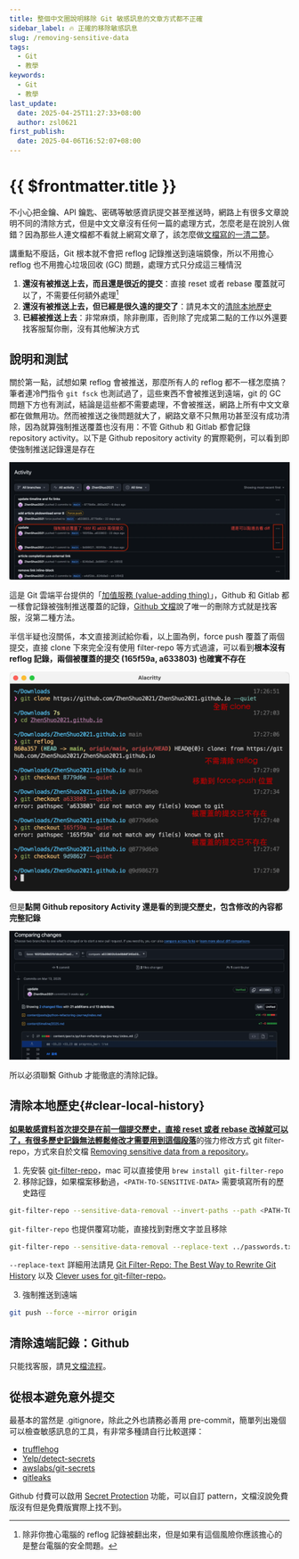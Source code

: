 ```yaml
---
title: 整個中文圈說明移除 Git 敏感訊息的文章方式都不正確
sidebar_label: 🔥 正確的移除敏感訊息
slug: /removing-sensitive-data
tags:
  - Git
  - 教學
keywords:
  - Git
  - 教學
last_update:
  date: 2025-04-25T11:27:33+08:00
  author: zsl0621
first_publish:
  date: 2025-04-06T16:52:07+08:00
---
```


# {{ $frontmatter.title }}

不小心把金鑰、API 鑰匙、密碼等敏感資訊提交甚至推送時，網路上有很多文章說明不同的清除方式，但是中文文章沒有任何一篇的處理方式，怎麼老是在說別人做錯？因為那些人連文檔都不看就上網寫文章了，該怎麼做[文檔寫的一清二楚](https://docs.github.com/en/authentication/keeping-your-account-and-data-secure/removing-sensitive-data-from-a-repository)。

講重點不廢話，Git 根本就不會把 reflog 記錄推送到遠端鏡像，所以不用擔心 reflog 也不用擔心垃圾回收 (GC) 問題，處理方式只分成這三種情況

1. **還沒有被推送上去，而且還是很近的提交**：直接 reset 或者 rebase 覆蓋就可以了，不需要任何額外處理[^pushed]
2. **還沒有被推送上去，但已經是很久遠的提交了**：請見本文的[清除本地歷史](#clear-local-history)
3. **已經被推送上去**：非常麻煩，除非刪庫，否則除了完成第二點的工作以外還要找客服幫你刪，沒有其他解決方式

[^pushed]: 除非你擔心電腦的 reflog 記錄被翻出來，但是如果有這個風險你應該擔心的是整台電腦的安全問題。

## 說明和測試

關於第一點，試想如果 reflog 會被推送，那麼所有人的 reflog 都不一樣怎麼搞？筆者連冷門指令 `git fsck` 也測試過了，這些東西不會被推送到遠端，git 的 GC 問題下方也有測試，結論是這些都不需要處理，不會被推送，網路上所有中文文章都在做無用功。然而被推送之後問題就大了，網路文章不只無用功甚至沒有成功清除，因為就算強制推送覆蓋也沒有用：不管 Github 和 Gitlab 都會記錄 repository activity。以下是 Github repository activity 的實際範例，可以看到即使強制推送記錄還是存在

![repo-activity](data/repo-activity.webp)

這是 Git 雲端平台提供的「[加值服務 (value-adding thing)](https://stackoverflow.com/questions/65837109/when-should-i-use-git-push-force-if-includes#:~:text=Git%20as%20it%20is%2C%20%22out%20of%20the%20box%22%2C%20does%20not%20have%20this%20kind%20of%20permissions%20checking%2C%20but%20hosting%20providers%20like%20GitHub%20and%20Bitbucket%20add%20it%2C%20as%20part%20of%20their%20value%2Dadding%20thing%20to%20convince%20us%20to%20use%20their%20hosting%20systems.)」，Github 和 Gitlab 都一樣會記錄被強制推送覆蓋的記錄，[Github 文檔](https://docs.github.com/en/authentication/keeping-your-account-and-data-secure/removing-sensitive-data-from-a-repository)說了唯一的刪除方式就是找客服，沒第二種方法。

半信半疑也沒關係，本文直接測試給你看，以上圖為例，force push 覆蓋了兩個提交，直接 clone 下來完全沒有使用 filter-repo 等方式過濾，可以看到**根本沒有 reflog 記錄，兩個被覆蓋的提交 (165f59a, a633803) 也確實不存在**

![test-force-push](data/test-force-push.webp)

但是**點開 Github repository Activity 還是看的到提交歷史，包含修改的內容都完整記錄**

![repo-activity-diff](data/repo-activity-diff.webp)

所以必須聯繫 Github 才能徹底的清除記錄。

## 清除本地歷史{#clear-local-history}

<u><b>如果敏感資料首次提交是在前一個提交歷史，直接 reset 或者 rebase 改掉就可以了，有很多歷史記錄無法輕鬆修改才需要用到這個段落</b></u>的強力修改方式 git filter-repo，方式來自於文檔 [Removing sensitive data from a repository](https://docs.github.com/en/authentication/keeping-your-account-and-data-secure/removing-sensitive-data-from-a-repository)。

1. 先安裝 [git-filter-repo](https://github.com/newren/git-filter-repo/blob/main/INSTALL.md)，mac 可以直接使用 `brew install git-filter-repo`
2. 移除記錄，如果檔案移動過，`<PATH-TO-SENSITIVE-DATA>` 需要填寫所有的歷史路徑

```sh
git-filter-repo --sensitive-data-removal --invert-paths --path <PATH-TO-SENSITIVE-DATA>
```

`git-filter-repo` 也提供覆寫功能，直接找到對應文字並且移除

```sh
git-filter-repo --sensitive-data-removal --replace-text ../passwords.txt
```

`--replace-text` 詳細用法請見 [Git Filter-Repo: The Best Way to Rewrite Git History](https://www.git-tower.com/learn/git/faq/git-filter-repo) 以及 [Clever uses for git-filter-repo](https://peterbabic.dev/blog/clever-uses-for-git-filter-repo/)。

3. 強制推送到遠端

```sh
git push --force --mirror origin
```

## 清除遠端記錄：Github

只能找客服，請見[文檔流程](https://docs.github.com/en/authentication/keeping-your-account-and-data-secure/removing-sensitive-data-from-a-repository#fully-removing-the-data-from-github)。

## 從根本避免意外提交

最基本的當然是 .gitignore，除此之外也請務必善用 pre-commit，簡單列出幾個可以檢查敏感訊息的工具，有非常多種請自行比較選擇：

- [trufflehog](https://github.com/trufflesecurity/trufflehog)
- [Yelp/detect-secrets](https://github.com/Yelp/detect-secrets)
- [awslabs/git-secrets](https://github.com/awslabs/git-secrets)
- [gitleaks](https://github.com/gitleaks/gitleaks)

Github 付費可以啟用 [Secret Protection](https://docs.github.com/en/code-security/secret-scanning/using-advanced-secret-scanning-and-push-protection-features/custom-patterns/defining-custom-patterns-for-secret-scanning) 功能，可以自訂 pattern，文檔沒說免費版沒有但是免費版實際上找不到。
